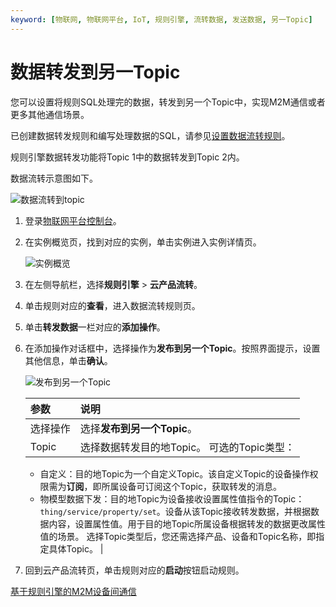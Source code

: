 ```yaml
---
keyword: [物联网, 物联网平台, IoT, 规则引擎, 流转数据, 发送数据, 另一Topic]
---
```


# 数据转发到另一Topic

您可以设置将规则SQL处理完的数据，转发到另一个Topic中，实现M2M通信或者更多其他通信场景。

已创建数据转发规则和编写处理数据的SQL，请参见[设置数据流转规则](/cn.zh-CN/消息通信/云产品流转/设置数据流转规则.md)。

规则引擎数据转发功能将Topic 1中的数据转发到Topic 2内。

数据流转示意图如下。

![数据流转到topic](https://static-aliyun-doc.oss-cn-hangzhou.aliyuncs.com/assets/img/zh-CN/5086549951/p97231.png)

1.  登录[物联网平台控制台](http://iot.console.aliyun.com/)。

2.  在实例概览页，找到对应的实例，单击实例进入实例详情页。

    ![实例概览](https://static-aliyun-doc.oss-cn-hangzhou.aliyuncs.com/assets/img/zh-CN/9275903061/p174584.png)

3.  在左侧导航栏，选择**规则引擎** \> **云产品流转**。

4.  单击规则对应的**查看**，进入数据流转规则页。

5.  单击**转发数据**一栏对应的**添加操作**。

6.  在添加操作对话框中，选择操作为**发布到另一个Topic**。按照界面提示，设置其他信息，单击**确认**。

    ![发布到另一个Topic](https://static-aliyun-doc.oss-cn-hangzhou.aliyuncs.com/assets/img/zh-CN/8364700061/p166307.png)

    |参数|说明|
    |:-|:-|
    |选择操作|选择**发布到另一个Topic**。|
    |Topic|选择数据转发目的地Topic。 可选的Topic类型：

    -   自定义：目的地Topic为一个自定义Topic。该自定义Topic的设备操作权限需为**订阅**，即所属设备可订阅这个Topic，获取转发的消息。
    -   物模型数据下发：目的地Topic为设备接收设置属性值指令的Topic：`thing/service/property/set`。设备从该Topic接收转发数据，并根据数据内容，设置属性值。用于目的地Topic所属设备根据转发的数据更改属性值的场景。
选择Topic类型后，您还需选择产品、设备和Topic名称，即指定具体Topic。 |

7.  回到云产品流转页，单击规则对应的**启动**按钮启动规则。


[基于规则引擎的M2M设备间通信](/cn.zh-CN/最佳实践/消息通信/M2M设备间通信/基于规则引擎的M2M设备间通信.md)

